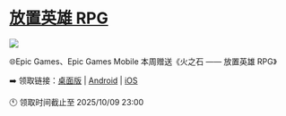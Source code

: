 # [放置英雄 RPG](https://github.com/jaaleng/jaaleng.github.io/issues/248)

![](https://pic2.imgdd.cc/item/68e10fce8dc72b176e78b05b.jpg)

🌐Epic Games、Epic Games Mobile 本周赠送《火之石 —— 放置英雄 RPG》

<!--more-->

➡️ 领取链接：[桌面版](https://store.epicgames.com/zh-Hant/p/firestone-online-idle-rpg-bfd04b) | [Android](https://store.epicgames.com/zh-Hant/p/firestone-online-idle-rpg-android-fb0ce6) | [iOS](https://store.epicgames.com/zh-Hant/p/firestone-online-idle-rpg-ios-b0619c)

🕚 领取时间截止至 2025/10/09 23:00

